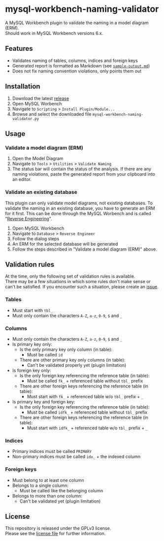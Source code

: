 # mysql-workbench-naming-validator

A MySQL Workbench plugin to validate the naming in a model diagram (ERM).  
Should work in MySQL Workbench versions 6.x.

## Features
- Validates naming of tables, columns, indices and foreign keys
- Generated report is formatted as Markdown (see [`sample-output.md`](sample-output.md))
- Does not fix naming convention violations, only points them out

## Installation
1. Download the latest [release](releases/)
2. Open MySQL Worbench
3. Navigate to `Scripting` > `Install Plugin/Module...`
4. Browse and select the downloaded file `mysql-workbench-naming-validator.py`

## Usage
### Validate a model diagram (ERM)
1. Open the Model Diagram
2. Navigate to `Tools` > `Utilities` > `Validate Naming`
3. The status bar will contain the status of the analysis.
   If there are any naming violations, paste the generated report from your clipboard into an editor.

### Validate an existing database
This plugin can only validate model diagrams, not existing databases.
To validate the naming in an existing database, you have to generate an ERM for it first.
This can be done through the MySQL Worbench and is called "[Reverse Engineering](https://dev.mysql.com/doc/workbench/en/wb-reverse-engineer-live.html)".

1. Open MySQL Workbench
2. Navigate to `Database` > `Reverse Engineer`
3. Follow the dialog steps
4. An ERM for the selected database will be generated
5. Follow the steps described in "Validate a model diagram (ERM)" above.

## Validation rules
At the time, only the following set of validation rules is available.  
There may be a few situations in which some rules don't make sense or can't be satisfied.
If you encounter such a situation, please create an [issue](issues/).

### Tables
- Must start with `tbl_`
- Must only contain the characters `A-Z`, `a-z`, `0-9`, `$`  and `_`

### Columns
- Must only contain the characters `A-Z`, `a-z`, `0-9`, `$`  and `_`
- Is primary key only:
    - Is the only primary key only column (in table):
        - Must be called `id`
    - There are other primary key only columns (in table):
        - Can't be validated properly yet (plugin limitation)
- Is foreign key only:
    - Is the only foreign key referencing the reference table (in table):
        - Must be called `fk_` + referenced table without `tbl_` prefix
    - There are other foreign keys referencing the reference table (in table):
        - Must start with `fk_` + referenced table w/o `tbl_` prefix + `_`
- Is primary key and foreign key:
    - Is the only foreign key referencing the reference table (in table):
        - Must be called `idfk_` + referenced table without `tbl_` prefix
    - There are other foreign keys referencing the reference table (in table):
        - Must start with `idfk_` + referenced table w/o `tbl_` prefix + `_`

### Indices
- Primary indices must be called `PRIMARY`
- Non-primary indices must be called `idx_` + the indexed column

### Foreign keys
- Must belong to at least one column
- Belongs to a single column:
    - Must be called like the belonging column
- Belongs to more than one column:
    - Can't be validated yet (plugin limitation)

## License
This repository is released under the GPLv3 license.  
Please see the [license file](LICENSE) for further information.
